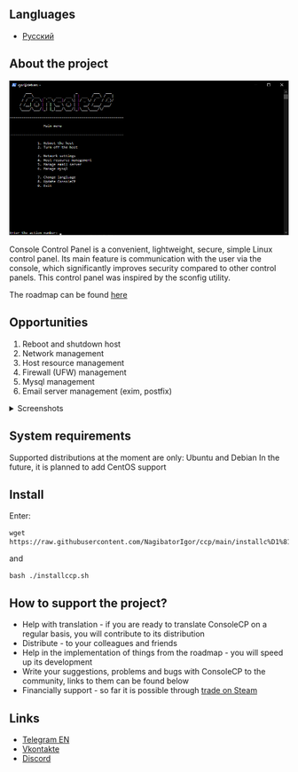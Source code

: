 ## Langluages

- [Русский](https://github.com/NagibatorIgor/ccp/blob/main/ПРОЧИТАЙ.md)

## About the project

![Main menu ConsoleCP](https://raw.githubusercontent.com/NagibatorIgor/ccp/main/screenshots/main_en.png)

Console Control Panel is a convenient, lightweight, secure, simple Linux control panel. Its main feature is communication with the user via the console, which significantly improves security compared to other control panels. This control panel was inspired by the sconfig utility.

The roadmap can be found [here](https://consolecp.kiselev.ru.net/Roadmap)

## Opportunities

1. Reboot and shutdown host
2. Network management
3. Host resource management
4. Firewall (UFW) management
5. Mysql management
6. Email server management (exim, postfix)

<details>
  <summary>Screenshots</summary>

![Manage menu Mysql](https://raw.githubusercontent.com/NagibatorIgor/ccp/main/screenshots/mysql_en.png)

![Manage menu Internet](https://raw.githubusercontent.com/NagibatorIgor/ccp/main/screenshots/network_en.png)

![Manage menu host](https://raw.githubusercontent.com/NagibatorIgor/ccp/main/screenshots/resources_en.png)

   </details>

## System requirements

Supported distributions at the moment are only: Ubuntu and Debian
In the future, it is planned to add CentOS support

## Install

Enter:
```
wget https://raw.githubusercontent.com/NagibatorIgor/ccp/main/installc%D1%81p.sh
```
and
```
bash ./installccp.sh
```

## How to support the project?

+ Help with translation - if you are ready to translate ConsoleCP on a regular basis, you will contribute to its distribution
+ Distribute - to your colleagues and friends
+ Help in the implementation of things from the roadmap - you will speed up its development
+ Write your suggestions, problems and bugs with ConsoleCP to the community, links to them can be found below
+ Financially support - so far it is possible through [trade on Steam](https://steamcommunity.com/tradeoffer/new/?partner=1041043022&token=B7cef1Mr )

## Links

- [Telegram EN](https://t.me/ccplen)
- [Vkontakte](https://vk.com/consolecp)
- [Discord](https://discord.gg/Nc6qDeSb9q)
